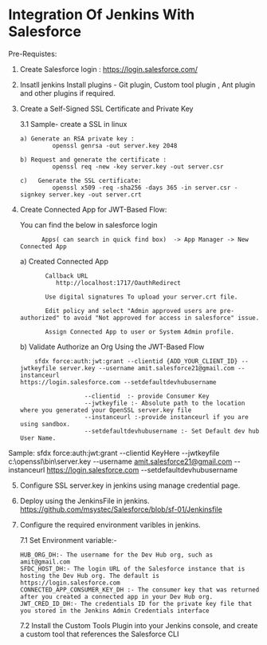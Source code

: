 # Integration Of Jenkins With Salesforce

Pre-Requistes:

1. Create Salesforce login : 
  https://login.salesforce.com/

2. Insatll jenkins 
    Install plugins - Git plugin, Custom tool plugin , Ant plugin and other plugins if required.
    
3. Create a Self-Signed SSL Certificate and Private Key

    3.1 Sample- create a SSL in  linux 
    
       a) Generate an RSA private key :
                openssl genrsa -out server.key 2048
                
       b) Request and generate the certificate :
                openssl req -new -key server.key -out server.csr

       c)   Generate the SSL certificate: 
                openssl x509 -req -sha256 -days 365 -in server.csr -signkey server.key -out server.crt
            
 4. Create Connected App for JWT-Based Flow:
 
      You can find the below in salesforce login
      
              Apps( can search in quick find box)  -> App Manager -> New Connected App
          
     
     a)  Created Connected App
     
               Callback URL
                  http://localhost:1717/OauthRedirect
                  
               Use digital signatures To upload your server.crt file.
               
               Edit policy and select "Admin approved users are pre-authorized" to avoid "Not approved for access in salesforce" issue. 
               
               Assign Connected App to user or System Admin profile.
               
     b) Validate Authorize an Org Using the JWT-Based Flow  
     
            sfdx force:auth:jwt:grant --clientid {ADD_YOUR_CLIENT_ID} --jwtkeyfile server.key --username amit.salesforce21@gmail.com --instanceurl                                       https://login.salesforce.com --setdefaultdevhubusername          
                
                          --clientid  :- provide Consumer Key
                          --jwtkeyfile :- Absolute path to the location where you generated your OpenSSL server.key file
                          --instanceurl :-provide instanceurl if you are using sandbox.
                          --setdefaultdevhubusername :- Set Default dev hub User Name.
  
  Sample: 
    sfdx force:auth:jwt:grant --clientid KeyHere --jwtkeyfile c:\openssl\bin\server.key --username amit.salesforce21@gmail.com --instanceurl                  https://login.salesforce.com --setdefaultdevhubusername
    
   5. Configure SSL server.key in jenkins using manage credential page.

   6. Deploy using the JenkinsFile in jenkins.
          https://github.com/msystec/Salesforce/blob/sf-01/Jenkinsfile
          
   7. Configure the required environment varibles in jenkins.
   
       7.1 Set Environment variable:-
      
          HUB_ORG_DH:- The username for the Dev Hub org, such as amit@gmail.com
          SFDC_HOST_DH:- The login URL of the Salesforce instance that is hosting the Dev Hub org. The default is https://login.salesforce.com
          CONNECTED_APP_CONSUMER_KEY_DH :- The consumer key that was returned after you created a connected app in your Dev Hub org.
          JWT_CRED_ID_DH:- The credentials ID for the private key file that you stored in the Jenkins Admin Credentials interface
          
        7.2 Install the Custom Tools Plugin into your Jenkins console, and create a custom tool that references the Salesforce CLI
     
     
     
